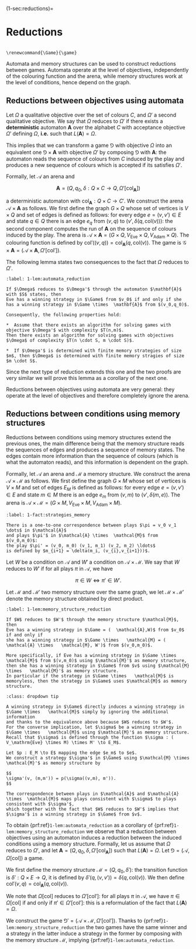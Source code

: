 (1-sec:reductions)=
# Reductions

```{math}

\renewcommand{\Game}{\game}

```

Automata and memory structures can be used to construct reductions between games.
Automata operate at the level of objectives, independently of the colouring function and the arena,
while memory structures work at the level of conditions, hence depend on the graph.

## Reductions between objectives using automata

Let $\Omega$ a qualitative objective over the set of colours $C$, and $\Omega'$ a second qualitative objective.
We say that $\Omega$ reduces to $\Omega'$ if there exists a **deterministic** automaton $\mathbf{A}$ over the alphabet $C$ with acceptance objective $\Omega'$ defining $\Omega$, **i.e.** such that $L( \mathbf{A}) = \Omega$.

This implies that we can transform a game $\Game$ with objective $\Omega$ into an equivalent one $\Game \times  \mathbf{A}$ with objective $\Omega'$ by composing $\Game$ with $\mathbf{A}$: 
the automaton reads the sequence of colours from $C$ induced by the play and 
produces a new sequence of colours which is accepted if its satisfies $\Omega'$.

Formally, let $\mathcal{A}$ an arena and

$$
 \mathbf{A} = (Q,q_0,\delta : Q \times C \to Q,\Omega'[ \textsf{col}_\mathbf{A}])
$$

a deterministic automaton with $\textsf{col}_\mathbf{A} : Q \times C \to C'$.
We construct the arena $\mathcal{A} \times  \mathbf{A}$ as follows.
We first define the graph $G \times Q$ whose set of vertices is $V \times Q$ and set of edges is defined as follows:
for every edge $e = (v,v') \in E$ and state $q \in Q$ there is an edge $e_q$ from $(v,q)$ to $(v',\delta(q, \textsf{col}(v)))$:
the second component computes the run of $\mathbf{A}$ on the sequence of colours induced by the play.
The arena is $\mathcal{A} \times  \mathbf{A} = (G \times Q,  V_\mathrm{Eve} \times Q,  V_\mathrm{Adam} \times Q)$.
The colouring function is defined by $\textsf{col}'((v,q)) =  \textsf{col}_\mathbf{A}(q, \textsf{col}(v))$.
The game is $\mathcal{G} \times  \mathbf{A} = ( \mathcal{A} \times  \mathbf{A}, \Omega'[ \textsf{col}'])$. 

The following lemma states two consequences to the fact that $\Omega$ reduces to $\Omega'$.

````{prf:lemma} Automata reductions
:label: 1-lem:automata_reduction

If $\Omega$ reduces to $\Omega'$ through the automaton $\mathbf{A}$ with $S$ states, then 
Eve has a winning strategy in $\Game$ from $v_0$ if and only if she has a winning strategy in $\Game \times  \mathbf{A}$ from $(v_0,q_0)$.

Consequently, the following properties hold:

*  Assume that there exists an algorithm for solving games with objective $\Omega'$ with complexity $T(n,m)$. 
Then there exists an algorithm for solving games with objectives $\Omega$ of complexity $T(n \cdot S, m \cdot S)$.

*  If $\Omega'$ is determined with finite memory strategies of size $m$, then $\Omega$ is determined with finite memory stragies of size $m \cdot S$.

````

Since the next type of reduction extends this one and the two proofs are very similar we will prove this lemma as a corollary of the next one.

Reductions between objectives using automata are very general: 
they operate at the level of objectives and therefore completely ignore the arena.

## Reductions between conditions using memory structures

Reductions between conditions using memory structures extend the previous ones, the main difference being that 
the memory structure reads the sequences of edges and produces a sequence of memory states.
The edges contain more information than the sequence of colours (which is what the automaton reads), 
and this information is dependent on the graph.

Formally, let $\mathcal{A}$ an arena and $\mathcal{M}$ a memory structure.
We construct the arena $\mathcal{A} \times  \mathcal{M}$ as follows.
We first define the graph $G \times M$ whose set of vertices is $V \times M$ and set of edges $E_M$ is defined as follows:
for every edge $e = (v,v') \in E$ and state $m \in M$ there is an edge $e_m$ from $(v,m)$ to $(v',\delta(m,e))$.
The arena is $\mathcal{A} \times  \mathcal{M} = (G \times M,  V_\mathrm{Eve} \times M,  V_\mathrm{Adam} \times M)$.

````{prf:observation} Strategies with memory
:label: 1-fact:strategies_memory

There is a one-to-one correspondence between plays $\pi = v_0 v_1 \dots$ in $\mathcal{A}$ 
and plays $\pi'$ in $\mathcal{A} \times  \mathcal{M}$ from $(v_0,m_0)$:
the play $\pi' = (v_0, m_0) (v_1, m_1) (v_2, m_2) \ldots$
is defined by $m_{i+1} = \delta(m_i, (v_{i},v_{i+1}))$.

````

Let $W$ be a condition on $\mathcal{A}$ and $W'$ a condition on $\mathcal{A} \times   \mathcal{M}$.
We say that $W$ reduces to $W'$ if for all plays $\pi$ in $\mathcal{A}$,
we have

$$
 \pi \in W \Longleftrightarrow  \pi' \in W'.
$$

Let $\mathcal{M}$ and $\mathcal{M}'$ two memory structure over the same graph, 
we let $\mathcal{M} \times   \mathcal{M}'$ denote the memory structure obtained by direct product.

````{prf:lemma} Memory structure reductions
:label: 1-lem:memory_structure_reduction

If $W$ reduces to $W'$ through the memory structure $\mathcal{M}$, then
Eve has a winning strategy in $\Game = (  \mathcal{A},W)$ from $v_0$ if and only if 
she has a winning strategy in $\Game \times   \mathcal{M} = (  \mathcal{A} \times   \mathcal{M}, W')$ from $(v_0,m_0)$. 

More specifically, if Eve has a winning strategy in $\Game \times   \mathcal{M}$ from $(v,m_0)$ using $\mathcal{M}'$ as memory structure, 
then she has a winning strategy in $\Game$ from $v$ using $\mathcal{M} \times   \mathcal{M}'$ as memory structure.
In particular if the strategy in $\Game \times   \mathcal{M}$ is memoryless, then the strategy in $\Game$ uses $\mathcal{M}$ as memory structure.

````

````{admonition} Proof
:class: dropdown tip

A winning strategy in $\Game$ directly induces a winning strategy in $\Game \times   \mathcal{M}$ simply by ignoring the additional information
and thanks to the equivalence above because $W$ reduces to $W'$.
For the converse implication, let $\sigma$ be a winning strategy in $\Game \times   \mathcal{M}$ using $\mathcal{M}'$ as memory structure.
Recall that $\sigma$ is defined through the function $\sigma : ( V_\mathrm{Eve} \times M) \times M' \to E_M$.

Let $p : E_M \to E$ mapping the edge $e_m$ to $e$.
We construct a strategy $\sigma'$ in $\Game$ using $\mathcal{M} \times   \mathcal{M}'$ as memory structure by

$$
\sigma'(v, (m,m')) = p(\sigma((v,m), m')).
$$

The correspondence between plays in $\mathcal{A}$ and $\mathcal{A} \times  \mathcal{M}$ maps plays consistent with $\sigma$ to plays consistent with $\sigma'$,
which together with the fact that $W$ reduces to $W'$ implies that $\sigma'$ is a winning strategy in $\Game$ from $v$.

````

To obtain  {prf:ref}`1-lem:automata_reduction` as a corollary of  {prf:ref}`1-lem:memory_structure_reduction`
we observe that a reduction between objectives using an automaton induces a reduction between the induced conditions using a memory structure.
Formally, let us assume that $\Omega$ reduces to $\Omega'$, 
and let $\mathbf{A} = (Q, q_0, \delta, \Omega'[ \textsf{col}_\mathbf{A}])$ such that $L( \mathbf{A}) = \Omega$.
Let $\Game = (  \mathcal{A}, \Omega[ \textsf{col}])$ a game.

We first define the memory structure $\mathcal{M} = (Q, q_0, \delta')$: the transition function is $\delta' : Q \times E \to Q$, it is defined
by $\delta'(q,(v,v')) = \delta(q,  \textsf{col}(v))$.
We then define $\textsf{col}'(v,q) =  \textsf{col}_\mathbf{A}(q,  \textsf{col}(v))$.

We note that $\Omega[ \textsf{col}]$ reduces to $\Omega'[ \textsf{col}']$: for all plays $\pi$ in $\mathcal{A}$, we have 
$\pi \in \Omega[ \textsf{col}]$ if and only if $\pi' \in \Omega'[ \textsf{col}']$: this is a reformulation of the fact that $L( \mathbf{A}) = \Omega$.

We construct the game $\Game' = (  \mathcal{A} \times   \mathcal{M}, \Omega'[ \textsf{col}'])$.
Thanks to  {prf:ref}`1-lem:memory_structure_reduction` the two games have the same winner and a strategy in the latter induce a strategy in the former
by composing with the memory structure $\mathcal{M}$, implying  {prf:ref}`1-lem:automata_reduction`.
